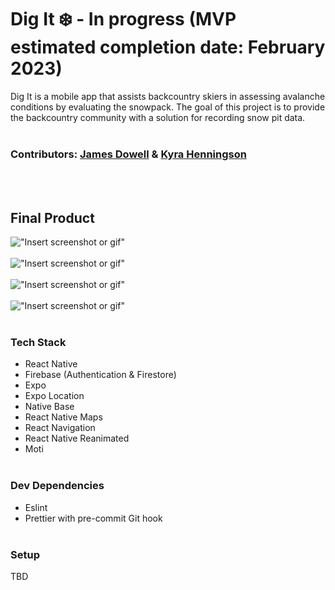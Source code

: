 # Dig It ❄️ - In progress (MVP estimated completion date: February 2023)

Dig It is a mobile app that assists backcountry skiers in assessing avalanche conditions by evaluating the snowpack. The goal of this project is to provide the backcountry community with a solution for recording snow pit data.
<br></br>

### Contributors: [James Dowell](https://github.com/j-dowell) & [Kyra Henningson](https://github.com/k-henningson)

<br></br>

## Final Product

!["Insert screenshot or gif"]()
<br></br>
!["Insert screenshot or gif"]()
<br></br>
!["Insert screenshot or gif"]()
<br></br>
!["Insert screenshot or gif"]()
<br></br>

### Tech Stack

-   React Native
-   Firebase (Authentication & Firestore)
-   Expo
-   Expo Location
-   Native Base
-   React Native Maps
-   React Navigation
-   React Native Reanimated
-   Moti
    <br></br>

### Dev Dependencies

-   Eslint
-   Prettier with pre-commit Git hook
    <br></br>

### Setup

TBD
